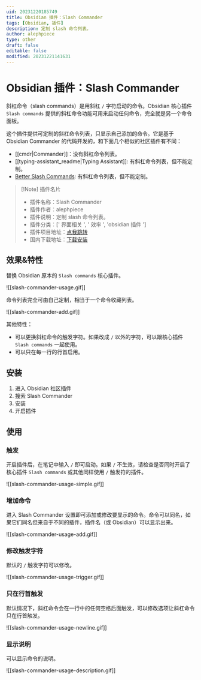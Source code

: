 ```yaml
---
uid: 20231220185749
title: Obsidian 插件：Slash Commander
tags: [Obsidian, 插件]
description: 定制 slash 命令列表。
author: alephpiece
type: other
draft: false
editable: false
modified: 20231221141631
---
```


# Obsidian 插件：Slash Commander

斜杠命令（slash commands）是用斜杠 `/` 字符启动的命令。Obsidian 核心插件 `Slash commands` 提供的斜杠命令功能可用来启动任何命令，完全就是另一个命令面板。

这个插件提供可定制的斜杠命令列表，只显示自己添加的命令。它是基于 Obsidian Commander 的代码开发的，和下面几个相似的社区插件有不同：

- [[cmdr|Commander]]：没有斜杠命令列表。
- [[typing-assistant_readme|Typing Assistant]]: 有斜杠命令列表，但不能定制。
- [Better Slash Commands](https://github.com/SPiCaRiA/obsidian-better-slash-commands): 有斜杠命令列表，但不能定制。

> [!Note] 插件名片
> - 插件名称：Slash Commander
> - 插件作者：alephpiece
> - 插件说明：定制 slash 命令列表。
> - 插件分类：[' 界面相关 ', ' 效率 ', 'obsidian 插件 ']
> - 插件项目地址：[点我跳转](https://github.com/alephpiece/obsidian-slash-commander)
> - 国内下载地址：[下载安装](https://pkmer.cn/products/plugin/pluginMarket/?slash-commander)

## 效果&特性

替换 Obsidian 原本的 `Slash commands` 核心插件。

![[slash-commander-usage.gif]]

命令列表完全可由自己定制，相当于一个命令收藏列表。

![[slash-commander-add.gif]]

其他特性：

- 可以更换斜杠命令的触发字符。如果改成 `/` 以外的字符，可以跟核心插件 `Slash commands` 一起使用。
- 可以只在每一行的行首启用。

## 安装

1. 进入 Obsidian 社区插件
2. 搜索 Slash Commander
3. 安装
4. 开启插件

## 使用

### 触发

开启插件后，在笔记中输入 `/` 即可启动。如果 `/` 不生效，请检查是否同时开启了核心插件 `Slash commands` 或其他同样使用 `/` 触发符的插件。

![[slash-commander-usage-simple.gif]]

### 增加命令

进入 Slash Commander 设置即可添加或修改要显示的命令。命令可以同名，如果它们同名但来自于不同的插件，插件名（或 Obsidian）可以显示出来。

![[slash-commander-usage-add.gif]]

### 修改触发字符

默认的 `/` 触发字符可以修改。

![[slash-commander-usage-trigger.gif]]

### 只在行首触发

默认情况下，斜杠命令会在一行中的任何空格后面触发，可以修改选项让斜杠命令只在行首触发。

![[slash-commander-usage-newline.gif]]

### 显示说明

可以显示命令的说明。

![[slash-commander-usage-description.gif]]